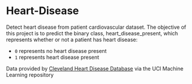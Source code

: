 # Heart-Disease

Detect heart disease from patient cardiovascular dataset. The objective of this project is to predict the binary class, heart_disease_present, which represents whether or not a patient has heart disease:
- `0` represents no heart disease present
- `1` represents heart disease present

Data provided by [Cleveland Heart Disease Database](http://archive.ics.uci.edu/ml/datasets/statlog+(heart)) via the UCI Machine Learning repository
